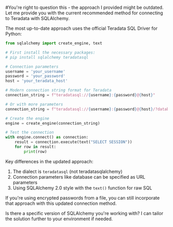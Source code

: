 #You're right to question this - the approach I provided might be outdated. Let me provide you with the current recommended method for connecting to Teradata with SQLAlchemy.

The most up-to-date approach uses the official Teradata SQL Driver for Python:

```python
from sqlalchemy import create_engine, text

# First install the necessary packages:
# pip install sqlalchemy teradatasql

# Connection parameters
username = 'your_username'
password = 'your_password'
host = 'your_teradata_host'

# Modern connection string format for Teradata
connection_string = f"teradatasql://{username}:{password}@{host}"

# Or with more parameters
connection_string = f"teradatasql://{username}:{password}@{host}/?database=your_database&LOGMECH=LDAP"

# Create the engine
engine = create_engine(connection_string)

# Test the connection
with engine.connect() as connection:
    result = connection.execute(text("SELECT SESSION"))
    for row in result:
        print(row)
```

Key differences in the updated approach:
1. The dialect is `teradatasql` (not teradatasqlalchemy)
2. Connection parameters like database can be specified as URL parameters
3. Using SQLAlchemy 2.0 style with the `text()` function for raw SQL

If you're using encrypted passwords from a file, you can still incorporate that approach with this updated connection method.

Is there a specific version of SQLAlchemy you're working with? I can tailor the solution further to your environment if needed.
